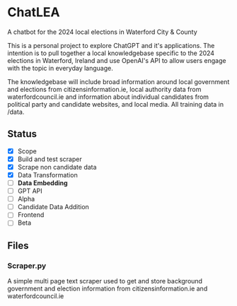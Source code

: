 # ChatLEA
A chatbot for the 2024 local elections in Waterford City &amp; County

This is a personal project to explore ChatGPT and it's applications. The intention is to pull together a local knowledgebase specific to the 2024 elections in Waterford, Ireland and use OpenAI's API to allow users engage with the topic in everyday language.

The knowledgebase will include broad information around local government and elections from citizensinformation.ie, local authority data from waterfordcouncil.ie and information about individual candidates from political party and candidate websites, and local media. All training data in /data.

## Status
- [x] Scope
- [x] Build and test scraper
- [x] Scrape non candidate data
- [x] Data Transformation
- [ ] **Data Embedding**
- [ ] GPT API
- [ ] Alpha
- [ ] Candidate Data Addition
- [ ] Frontend
- [ ] Beta

## Files

### Scraper.py
A simple multi page text scraper used to get and store background government and election information from citizensinformation.ie and waterfordcouncil.ie

